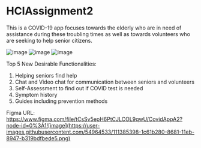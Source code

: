 # HCIAssignment2
This is a COVID-19 app focuses towards the elderly who are in need of assistance during these troubling times as well as towards volunteers who are seeking to help senior citizens.

![image](https://user-images.githubusercontent.com/54964533/111385462-369b9080-8681-11eb-8662-aa241f95f814.png)
![image](https://user-images.githubusercontent.com/54964533/111385506-49ae6080-8681-11eb-935e-12a1517f86c7.png)
![image](https://user-images.githubusercontent.com/54964533/111385488-43b87f80-8681-11eb-9fb3-d7c64d9c35cf.png)

Top 5 New Desirable Functionalities:
1.	Helping seniors find help
2.	Chat and Video chat for communication between seniors and volunteers
3.	Self-Assessment to find out if COVID test is needed
4.	Symptom history 
5.	Guides including prevention methods




Figma URL: https://www.figma.com/file/tCsSv5epH6PtCJLCOL9qwU/CovidAppA2?node-id=0%3A1![image](https://user-images.githubusercontent.com/54964533/111385398-1c61b280-8681-11eb-8947-b319bdfbede5.png)


